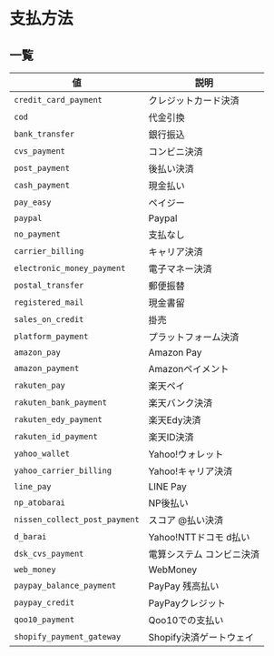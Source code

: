 # 支払方法

## 一覧

| 値 | 説明 |
| --- | --- |
| `credit_card_payment` | クレジットカード決済 |
| `cod` | 代金引換 |
| `bank_transfer` | 銀行振込 |
| `cvs_payment` | コンビニ決済 |
| `post_payment` | 後払い決済 |
| `cash_payment` | 現金払い |
| `pay_easy` | ペイジー |
| `paypal` | Paypal |
| `no_payment` | 支払なし |
| `carrier_billing` | キャリア決済 |
| `electronic_money_payment` | 電子マネー決済 |
| `postal_transfer` | 郵便振替 |
| `registered_mail` | 現金書留 |
| `sales_on_credit` | 掛売 |
| `platform_payment` | プラットフォーム決済 |
| `amazon_pay` | Amazon Pay |
| `amazon_payment` | Amazonペイメント |
| `rakuten_pay` | 楽天ペイ |
| `rakuten_bank_payment` | 楽天バンク決済 |
| `rakuten_edy_payment` | 楽天Edy決済 |
| `rakuten_id_payment` | 楽天ID決済 |
| `yahoo_wallet` | Yahoo!ウォレット |
| `yahoo_carrier_billing` | Yahoo!キャリア決済 |
| `line_pay` | LINE Pay |
| `np_atobarai` | NP後払い |
| `nissen_collect_post_payment` | スコア @払い決済 |
| `d_barai` | Yahoo!NTTドコモ d払い |
| `dsk_cvs_payment` | 電算システム コンビニ決済 |
| `web_money` | WebMoney |
| `paypay_balance_payment` | PayPay 残高払い |
| `paypay_credit` | PayPayクレジット |
| `qoo10_payment` | Qoo10での支払い |
| `shopify_payment_gateway` | Shopify決済ゲートウェイ |



